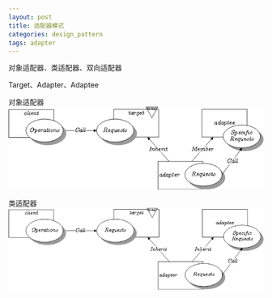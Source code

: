 ```yaml
---
layout: post
title: 适配器模式
categories: design_pattern
tags: adapter
---
```


对象适配器、类适配器、双向适配器

Target、Adapter、Adaptee

对象适配器
![对象适配器](/images/design_pattern/object_adapter.png)

类适配器
![类适配器](/images/design_pattern/class_adapter.png)
